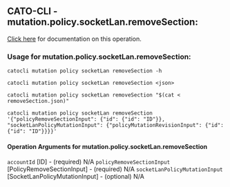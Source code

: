 
## CATO-CLI - mutation.policy.socketLan.removeSection:
[Click here](https://api.catonetworks.com/documentation/#mutation-removeSection) for documentation on this operation.

### Usage for mutation.policy.socketLan.removeSection:

`catocli mutation policy socketLan removeSection -h`

`catocli mutation policy socketLan removeSection <json>`

`catocli mutation policy socketLan removeSection "$(cat < removeSection.json)"`

`catocli mutation policy socketLan removeSection '{"policyRemoveSectionInput": {"id": {"id": "ID"}}, "socketLanPolicyMutationInput": {"policyMutationRevisionInput": {"id": {"id": "ID"}}}}'`

#### Operation Arguments for mutation.policy.socketLan.removeSection ####
`accountId` [ID] - (required) N/A 
`policyRemoveSectionInput` [PolicyRemoveSectionInput] - (required) N/A 
`socketLanPolicyMutationInput` [SocketLanPolicyMutationInput] - (optional) N/A 
